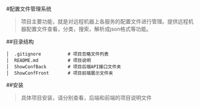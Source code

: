 #配置文件管理系统
> 项目主要功能，就是对远程机器上各服务的配置文件进行管理。提供远程机器配置文件查看，分类，搜索，解析成json格式等功能。

##目录结构
```
│  .gitignore          # 项目忽略文件列表
│  README.md           # 项目说明
│  ShowConfBack        # 项目后端API接口文件夹
│  ShowConfFront       # 项目前端展示文件夹
```

##安装
>具体项目安装，请分别查看，后端和前端的项目说明文件
